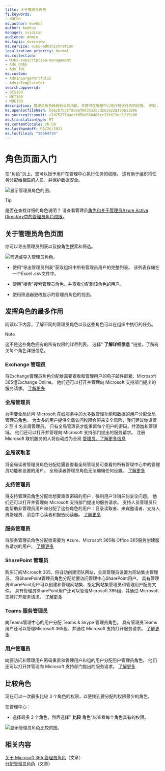 ```yaml
---
title: 关于管理员角色
f1.keywords:
- NOCSH
ms.author: kwekua
author: kwekua
manager: svidican
audience: Admin
ms.topic: overview
ms.service: o365-administration
localization_priority: Normal
ms.collection:
- M365-subscription-management
- Adm_O365
- Adm_TOC
ms.custom:
- AdminSurgePortfolio
- AdminTemplateSet
search.appverid:
- BCS160
- MET150
- MOE150
description: 管理员角色映射到业务功能，并提供在管理中心执行特定任务的权限。 例如，服务管理员可打开 Microsoft 的支持票证。
ms.openlocfilehash: ba62b75ccfabaafb03632ccd262022a380613996
ms.sourcegitcommit: c2d752718aedf958db6b403cc12b972ed1215c00
ms.translationtype: MT
ms.contentlocale: zh-CN
ms.lasthandoff: 08/26/2021
ms.locfileid: "58564730"
---
```

# <a name="get-started-with-the-roles-page"></a>角色页面入门

在"角色"页上，您可以授予用户在管理中心执行任务的权限。 这有助于组织将任务分配给相应的人员，并保护数据安全。

![显示管理员角色的图。](../../media/roles-main-page.png)

> [!TIP]
> 是否在查找详细的角色说明？ 请查看管理员[角色和关于管理员Azure Active Directory](/azure/active-directory/users-groups-roles/directory-assign-admin-roles#available-roles)[中的管理员角色权限](/microsoft-365/admin/add-users/about-admin-roles)。

## <a name="about-the-admin-roles-page"></a>关于管理员角色页面

你可以导出管理员列表以及按角色搜索和筛选。

![筛选或导入管理员角色。](../../media/admin-role-page-options.png)

- 使用"导出管理员列表"获取组织中所有管理员用户的完整列表。 该列表存储在一个Excel .csv文件中。

- 使用"搜索"搜索管理员角色，并查看分配到该角色的用户。

- 使用筛选器更改显示的管理员角色的视图。


## <a name="get-the-most-out-of-the-roles"></a>发挥角色的最多作用

阅读以下内容，了解不同的管理员角色以及这些角色可以在组织中执行的任务。

> [!NOTE]
这不是这些角色拥有的所有权限的详尽列表。 选择" **了解详细信息** "链接，了解有关每个角色详细信息。

### <a name="exchange-admin"></a>Exchange 管理员

将Exchange管理员角色分配给需要查看和管理用户的电子邮件邮箱、Microsoft 365组Exchange Online。 他们还可以打开并管理向 Microsoft 支持部门提出的服务请求。 [了解更多](/microsoft-365/admin/add-users/about-exchange-online-admin-role)

### <a name="global-admin"></a>全局管理员

为需要全局访问 Microsoft 在线服务中的大多数管理功能和数据的用户分配全局管理员角色。 为太多的用户提供全局访问权限会带来安全风险，我们建议你设置 2 至 4 名全局管理员。 只有全局管理员才能重置每个用户的密码，并添加和管理域。 他们还可以打开并管理向 Microsoft 支持部门提出的服务请求。 注册 Microsoft 联机服务的人将自动成为全局 [管理员。了解更多信息](/microsoft-365/admin/add-users/about-admin-roles#roles-available-in-the-microsoft-365-admin-center)

### <a name="global-reader"></a>全局读取者

将全局读者管理员角色分配给需要查看全局管理员可查看的所有管理中心中的管理员功能和设置的用户。 全局读者管理员角色无法编辑任何设置。 [了解更多](/microsoft-365/admin/add-users/about-admin-roles#roles-available-in-the-microsoft-365-admin-center)

### <a name="helpdesk-admin"></a>支持管理员

将支持管理员角色分配给想要重置密码的用户，强制用户注销任何安全问题。 他们还可以打开并管理向 Microsoft 支持部门提出的服务请求。 支持人员管理员只能帮助非管理员用户和分配了这些角色的用户：目录读取者、来宾邀请者、支持人员管理员、消息中心读者和报告阅读器。 [了解更多](/microsoft-365/admin/add-users/about-admin-roles#roles-available-in-the-microsoft-365-admin-center)

### <a name="service-admin"></a>服务管理员

将服务管理员角色分配给需要为 Azure、Microsoft 365和 Office 365服务创建服务请求的用户。 [了解更多](/microsoft-365/admin/add-users/about-admin-roles#roles-available-in-the-microsoft-365-admin-center)

### <a name="sharepoint-admin"></a>SharePoint 管理员

购买订阅Microsoft 365，将自动创建团队网站，全局管理员设置为网站集主管理员。 将SharePoint管理员角色分配给要访问管理中心SharePoint用户。 具有管理员SharePoint用户可以创建和管理网站集、指定网站集管理员和管理用户配置文件。 具有管理员SharePoint用户还可以管理Microsoft 365组，并通过 Microsoft 支持打开服务请求。 [了解更多](/sharepoint/sharepoint-admin-role)

### <a name="teams-service-admin"></a>Teams 服务管理员

向Teams管理中心的用户分配 Teams & Skype 管理员角色。 具有管理员Teams用户还可以管理Microsoft 365组，并通过 Microsoft 支持打开服务请求。 [了解更多](/MicrosoftTeams/using-admin-roles)

### <a name="user-admin"></a>用户管理员

向要访问和管理用户密码重置和管理用户和组的用户分配用户管理员角色。 他们还可以打开并管理向 Microsoft 支持部门提出的服务请求。 [了解更多](/microsoft-365/admin/add-users/about-admin-roles#roles-available-in-the-microsoft-365-admin-center)

## <a name="compare-roles"></a>比较角色

现在可以一次最多比较 3 个角色的权限，以便找到要分配的权限最少的角色。

在管理中心：

- 选择最多 3 个角色，然后选择" **比较** 角色"以查看每个角色具有的权限。

![显示管理员角色比较的图。](../../media/compare-roles-list.png)

## <a name="related-content"></a>相关内容

[关于 Microsoft 365 管理员角色](about-admin-roles.md)（文章）\
[分配管理员角色](assign-admin-roles.md)（文章）